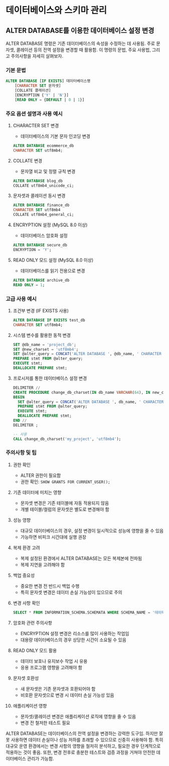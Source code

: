 # 데이터베이스와 스키마 관리

## ALTER DATABASE를 이용한 데이터베이스 설정 변경

ALTER DATABASE 명령은 기존 데이터베이스의 속성을 수정하는 데 사용됨. 주로 문자셋, 콜레이션 등의 전역 설정을 변경할 때 활용함. 이 명령의 문법, 주요 사용법, 그리고 주의사항을 자세히 살펴보자.

### 기본 문법

```sql
ALTER DATABASE [IF EXISTS] 데이터베이스명
    [CHARACTER SET 문자셋]
    [COLLATE 콜레이션]
    [ENCRYPTION {'Y' | 'N'}]
    [READ ONLY = {DEFAULT | 0 | 1}]
```

### 주요 옵션 설명과 사용 예시

1. CHARACTER SET 변경
   - 데이터베이스의 기본 문자 인코딩 변경

   ```sql
   ALTER DATABASE ecommerce_db
   CHARACTER SET utf8mb4;
   ```

2. COLLATE 변경
   - 문자열 비교 및 정렬 규칙 변경

   ```sql
   ALTER DATABASE blog_db
   COLLATE utf8mb4_unicode_ci;
   ```

3. 문자셋과 콜레이션 동시 변경

   ```sql
   ALTER DATABASE finance_db
   CHARACTER SET utf8mb4
   COLLATE utf8mb4_general_ci;
   ```

4. ENCRYPTION 설정 (MySQL 8.0 이상)
   - 데이터베이스 암호화 설정

   ```sql
   ALTER DATABASE secure_db
   ENCRYPTION = 'Y';
   ```

5. READ ONLY 모드 설정 (MySQL 8.0 이상)
   - 데이터베이스를 읽기 전용으로 변경

   ```sql
   ALTER DATABASE archive_db
   READ ONLY = 1;
   ```

### 고급 사용 예시

1. 조건부 변경 (IF EXISTS 사용)

   ```sql
   ALTER DATABASE IF EXISTS test_db
   CHARACTER SET utf8mb4;
   ```

2. 시스템 변수를 활용한 동적 변경

   ```sql
   SET @db_name = 'project_db';
   SET @new_charset = 'utf8mb4';
   SET @alter_query = CONCAT('ALTER DATABASE ', @db_name, ' CHARACTER SET ', @new_charset);
   PREPARE stmt FROM @alter_query;
   EXECUTE stmt;
   DEALLOCATE PREPARE stmt;
   ```

3. 프로시저를 통한 데이터베이스 설정 변경

   ```sql
   DELIMITER //
   CREATE PROCEDURE change_db_charset(IN db_name VARCHAR(64), IN new_charset VARCHAR(32))
   BEGIN
     SET @alter_query = CONCAT('ALTER DATABASE ', db_name, ' CHARACTER SET ', new_charset);
     PREPARE stmt FROM @alter_query;
     EXECUTE stmt;
     DEALLOCATE PREPARE stmt;
   END //
   DELIMITER ;

   -- 사용
   CALL change_db_charset('my_project', 'utf8mb4');
   ```

### 주의사항 및 팁

1. 권한 확인
   - ALTER 권한이 필요함
   - 권한 확인: `SHOW GRANTS FOR CURRENT_USER();`

2. 기존 데이터에 미치는 영향
   - 문자셋 변경은 기존 테이블에 자동 적용되지 않음
   - 개별 테이블/컬럼의 문자셋은 별도로 변경해야 함

3. 성능 영향
   - 대규모 데이터베이스의 경우, 설정 변경이 일시적으로 성능에 영향을 줄 수 있음
   - 가능하면 비피크 시간대에 실행 권장

4. 복제 환경 고려
   - 복제 설정된 환경에서 ALTER DATABASE는 모든 복제본에 전파됨
   - 복제 지연을 고려해야 함

5. 백업 중요성
   - 중요한 변경 전 반드시 백업 수행
   - 특히 문자셋 변경은 데이터 손실 가능성이 있으므로 주의

6. 변경 사항 확인

   ```sql
   SELECT * FROM INFORMATION_SCHEMA.SCHEMATA WHERE SCHEMA_NAME = '데이터베이스명';
   ```

7. 암호화 관련 주의사항
   - ENCRYPTION 설정 변경은 리소스를 많이 사용하는 작업임
   - 대용량 데이터베이스의 경우 상당한 시간이 소요될 수 있음

8. READ ONLY 모드 활용
   - 데이터 보호나 유지보수 작업 시 유용
   - 응용 프로그램 영향을 고려해야 함

9. 문자셋 호환성
   - 새 문자셋은 기존 문자셋과 호환되어야 함
   - 비호환 문자셋으로 변경 시 데이터 손실 가능성 있음

10. 애플리케이션 영향
    - 문자셋/콜레이션 변경은 애플리케이션 로직에 영향을 줄 수 있음
    - 변경 전 철저한 테스트 필요

ALTER DATABASE는 데이터베이스의 전역 설정을 변경하는 강력한 도구임. 하지만 잘못 사용하면 데이터 손실이나 성능 저하를 초래할 수 있으므로 신중히 사용해야 함. 특히 대규모 운영 환경에서는 변경 사항의 영향을 철저히 분석하고, 필요한 경우 단계적으로 적용하는 것이 좋음. 또한, 변경 전후로 충분한 테스트와 검증 과정을 거쳐야 안전한 데이터베이스 관리가 가능함.
